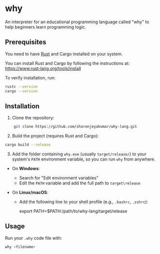 # why

An interpreter for an educational programming language called "why" to help beginners learn programming logic.

## Prerequisites
You need to have [Rust](https://www.rust-lang.org/tools/install) and Cargo installed on your system.

You can install Rust and Cargo by following the instructions at:  
https://www.rust-lang.org/tools/install

To verify installation, run:

```bash
rustc --version
cargo --version
```
## Installation

1. Clone the repository:
```bash
    git clone https://github.com/sharonjeyakumar/why-lang.git
```
2. Build the project (requires Rust and Cargo):
```bash
cargo build --release
```
3. Add the folder containing `why.exe` (usually `target/release/`) to your system's `PATH` environment variable, so you can run `why` from anywhere.

  * On **Windows**:

    * Search for "Edit environment variables"
    * Edit the `PATH` variable and add the full path to `target\release`

  * On **Linux/macOS**:
    * Add the following line to your shell profile (e.g., `.bashrc`, `.zshrc`):

      export PATH=$PATH:/path/to/why-lang/target/release
       
    
## Usage

Run your `.why` code file with:

```bash
why <filename>
```
  